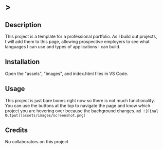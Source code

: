 # <Professional Portfolio>>

## Description

This project is a template for a professional portfolio. As I build out projects, I will add them to this page, allowing prospective employers to see what languages I can use and types of applications I can build.

## Installation

Open the "assets", "images", and index.html files in VS Code.

## Usage

This project is just bare bones right now so there is not much functionality. You can use the buttons at the top to navigate the page and know which project you are hovering over because the bachground changes.
`md ![Final Output](assets/images/screenshot.png) `

## Credits

No collaborators on this project
